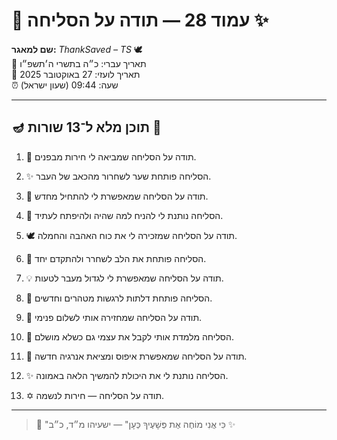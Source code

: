 # 📜 עמוד 28 — תודה על הסליחה ✨

**שם למאגר:** _ThankSaved – TS_ 🕊️  
📅 תאריך עברי: כ״ה בתשרי ה׳תשפ״ו  
📅 תאריך לועזי: 27 באוקטובר 2025  
⏰ שעה: 09:44 (שעון ישראל)

---

## 🪔 תוכן מלא ל־13 שורות 📖

1. 🙏 תודה על הסליחה שמביאה לי חירות מבפנים.
    
2. ✨ הסליחה פותחת שער לשחרור מהכאב של העבר.
    
3. 🌟 תודה על הסליחה שמאפשרת לי להתחיל מחדש.
    
4. 💫 הסליחה נותנת לי להניח למה שהיה ולהיפתח לעתיד.
    
5. 🕊️ תודה על הסליחה שמזכירה לי את כוח האהבה והחמלה.
    
6. 🌈 הסליחה פותחת את הלב לשחרר ולהתקדם יחד.
    
7. 💡 תודה על הסליחה שמאפשרת לי לגדול מעבר לטעות.
    
8. 🔑 הסליחה פותחת דלתות לרגשות מטהרים וחדשים.
    
9. 🙏 תודה על הסליחה שמחזירה אותי לשלום פנימי.
    
10. 🌱 הסליחה מלמדת אותי לקבל את עצמי גם כשלא מושלם.
    
11. 🌅 תודה על הסליחה שמאפשרת איפוס ומציאת אנרגיה חדשה.
    
12. ✨ הסליחה נותנת לי את היכולת להמשיך הלאה באמונה.
    
13. ✡️ תודה על הסליחה — חירות לנשמה.
    

---

> 📜 "כִּי אֲנִי מוֹחֶה אֶת פְּשָׁעֶיךָ כְּעָן" — ישעיהו מ״ד, כ״ב ✨

